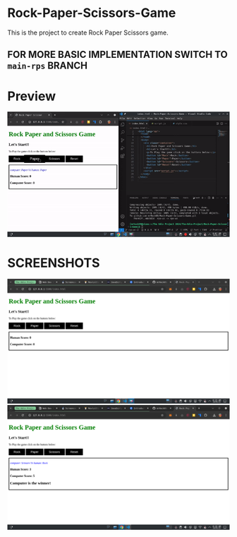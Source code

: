 # Rock-Paper-Scissors-Game

This is the project to create Rock Paper Scissors game.

## FOR MORE BASIC IMPLEMENTATION SWITCH TO `main-rps` BRANCH

# Preview

![Rock-Paper-Scossors-Game](./ROCK_PAPER_SCISSORS_GUI.gif)

# SCREENSHOTS

![screenshot 1](./Screenshot_20250110_081542.png)
![screenshot 2](./Screenshot_20250110_081618.png)
